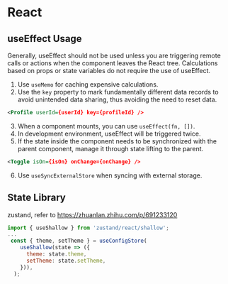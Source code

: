 # React

## useEffect Usage

Generally, useEffect should not be used unless you are triggering remote calls or actions when the component leaves the React tree. Calculations based on props or state variables do not require the use of useEffect.

1. Use `useMemo` for caching expensive calculations.
2. Use the `key` property to mark fundamentally different data records to avoid unintended data sharing, thus avoiding the need to reset data.

```xml
<Profile userId={userId} key={profileId} />
```

3. When a component mounts, you can use `useEffect(fn, [])`.
4. In development environment, useEffect will be triggered twice.
5. If the state inside the component needs to be synchronized with the parent component, manage it through state lifting to the parent.

```xml
<Toggle isOn={isOn} onChange={onChange} />
```

6. Use `useSyncExternalStore` when syncing with external storage.

## State Library

zustand, refer to https://zhuanlan.zhihu.com/p/691233120

```javascript
import { useShallow } from 'zustand/react/shallow';
...
 const { theme, setTheme } = useConfigStore(
    useShallow(state => ({
      theme: state.theme,
      setTheme: state.setTheme,
    })),
  );
```
